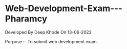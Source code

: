 # Web-Development-Exam---Pharamcy

Developed By Deep Khode On 13-06-2022

Purpose :- To submit web development exam.
